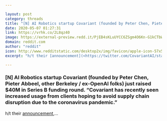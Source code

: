```yaml
---

layout: post
category: threads
title: "[N] AI Robotics startup Covariant (founded by Peter Chen, Pieter Abbeel, other Berkeley / ex-OpenAI folks) just raised $40M in Series B funding round. “Covariant has recently seen increased usage from clients hoping to avoid supply chain disruption due to the coronavirus pandemic.”"
date: 2020-05-07 01:27:31
link: https://vrhk.co/2L8qz40
image: https://external-preview.redd.it/PjEB4sKLuUYCC6ZSgm4O6Kn-G1kCTbWiZJsfCPNbpxI.jpg?width=140&height=73.2984293194&auto=webp&crop=140:73.2984293194,smart&s=63d426fc341ed1635dff3a2339ff013193c2141f
domain: reddit.com
author: "reddit"
icon: http://www.redditstatic.com/desktop2x/img/favicon/apple-icon-57x57.png
excerpt: "h/t their [announcement](<https://twitter.com/CovariantAI/status/1258047797422469121>),..."

---
```


### [N] AI Robotics startup Covariant (founded by Peter Chen, Pieter Abbeel, other Berkeley / ex-OpenAI folks) just raised $40M in Series B funding round. “Covariant has recently seen increased usage from clients hoping to avoid supply chain disruption due to the coronavirus pandemic.”

h/t their [announcement](<https://twitter.com/CovariantAI/status/1258047797422469121>),...
